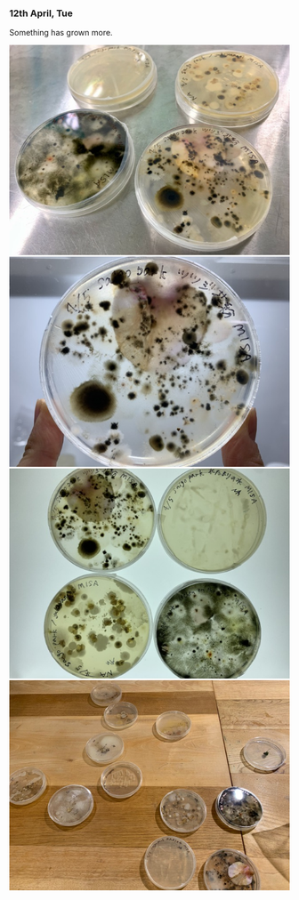 ### 12th April, Tue

 Something has grown more.
 
 <img alt="img" src="images/IMG_3794.jpeg">
 <img alt="img" src="images/IMG_3795.jpeg">
 <img alt="img" src="images/IMG_3796.jpeg">
 <img alt="img" src="images/IMG_3797.jpeg">